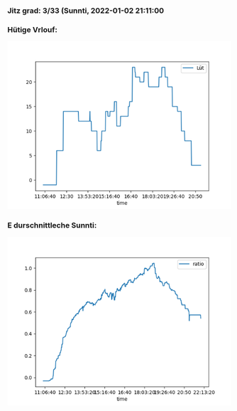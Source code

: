 ### Jitz grad: 3/33 (Sunnti, 2022-01-02 21:11:00

### Hütige Vrlouf:
![Graph](Today.png)

### E durschnittleche Sunnti:
![Graph](Sunnti.png)